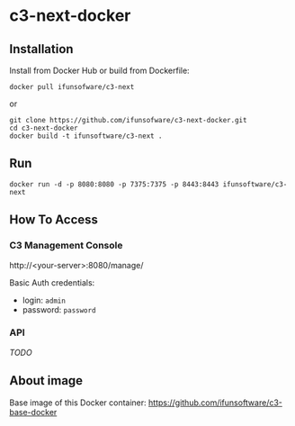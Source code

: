 c3-next-docker
==============

## Installation

Install from Docker Hub or build from Dockerfile:

```
docker pull ifunsofware/c3-next
```
or
```
git clone https://github.com/ifunsofware/c3-next-docker.git
cd c3-next-docker
docker build -t ifunsoftware/c3-next .
```


## Run

```
docker run -d -p 8080:8080 -p 7375:7375 -p 8443:8443 ifunsoftware/c3-next
```

## How To Access

### C3 Management Console

http://\<your-server\>:8080/manage/

Basic Auth credentials:

* login: `admin`
* password: `password`

### API

*TODO*

## About image

Base image of this Docker container:
https://github.com/ifunsoftware/c3-base-docker
